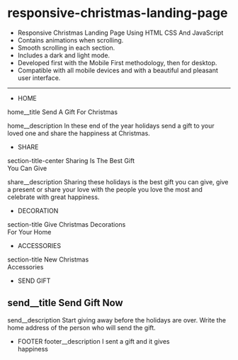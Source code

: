 # responsive-christmas-landing-page

- Responsive Christmas Landing Page Using HTML CSS And JavaScript
- Contains animations when scrolling.
- Smooth scrolling in each section.
- Includes a dark and light mode.
- Developed first with the Mobile First methodology, then for desktop.
- Compatible with all mobile devices and with a beautiful and pleasant user interface.

---------------------------------------------------------------------------------------------------------------
* HOME

home__title
Send A Gift For Christmas

home__description
In these end of the year holidays send a gift to your loved one and share the happiness at Christmas.

* SHARE

section-title-center
Sharing Is The Best Gift <br> You Can Give

share__description
Sharing these holidays is the best gift you can give, give a present or share your love with the people you love the most and celebrate with great happiness.

* DECORATION

section-title
Give Christmas Decorations <br> For Your Home

* ACCESSORIES

section-title
New Christmas <br> Accessories

* SEND GIFT

send__title
Send Gift Now
------------------------------------------------------------------------------------------------------------------------------------------------------------------------
send__description
Start giving away before the holidays are over. Write the home address of the person who will send the gift.

* FOOTER
footer__description
I sent a gift and it gives <br> happiness
